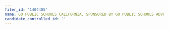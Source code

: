 ```yaml
---
filer_id: '1404405'
name: GO PUBLIC SCHOOLS CALIFORNIA, SPONSORED BY GO PUBLIC SCHOOLS ADVOCATE
candidate_controlled_id: ''
---
```

